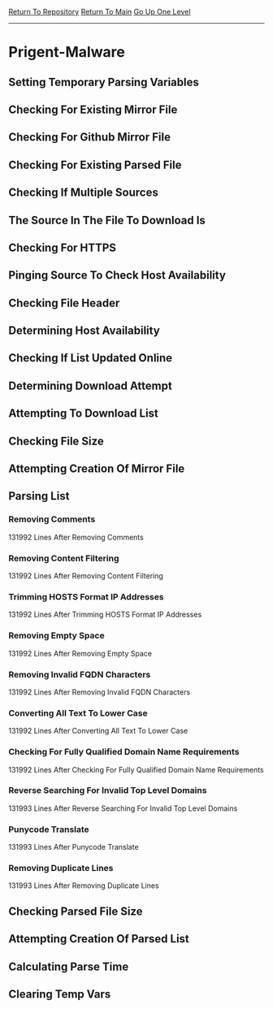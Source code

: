 [Return To Repository](https://github.com/deathbybandaid/piholeparser/)
[Return To Main](https://github.com/deathbybandaid/piholeparser/blob/master/RecentRunLogs/Mainlog.md)
[Go Up One Level](https://github.com/deathbybandaid/piholeparser/blob/master/RecentRunLogs/TopLevelScripts/30-Processing-External-Blacklists.md)
____________________________________
# Prigent-Malware
## Setting Temporary Parsing Variables
## Checking For Existing Mirror File
## Checking For Github Mirror File
## Checking For Existing Parsed File
## Checking If Multiple Sources
## The Source In The File To Download Is
## Checking For HTTPS
## Pinging Source To Check Host Availability
## Checking File Header
## Determining Host Availability
## Checking If List Updated Online
## Determining Download Attempt
## Attempting To Download List
## Checking File Size
## Attempting Creation Of Mirror File
## Parsing List
### Removing Comments
131992 Lines After Removing Comments
### Removing Content Filtering
131992 Lines After Removing Content Filtering
### Trimming HOSTS Format IP Addresses
131992 Lines After Trimming HOSTS Format IP Addresses
### Removing Empty Space
131992 Lines After Removing Empty Space
### Removing Invalid FQDN Characters
131992 Lines After Removing Invalid FQDN Characters
### Converting All Text To Lower Case
131992 Lines After Converting All Text To Lower Case
### Checking For Fully Qualified Domain Name Requirements
131992 Lines After Checking For Fully Qualified Domain Name Requirements
### Reverse Searching For Invalid Top Level Domains
131993 Lines After Reverse Searching For Invalid Top Level Domains
### Punycode Translate
131993 Lines After Punycode Translate
### Removing Duplicate Lines
131993 Lines After Removing Duplicate Lines
## Checking Parsed File Size
## Attempting Creation Of Parsed List
## Calculating Parse Time
## Clearing Temp Vars
